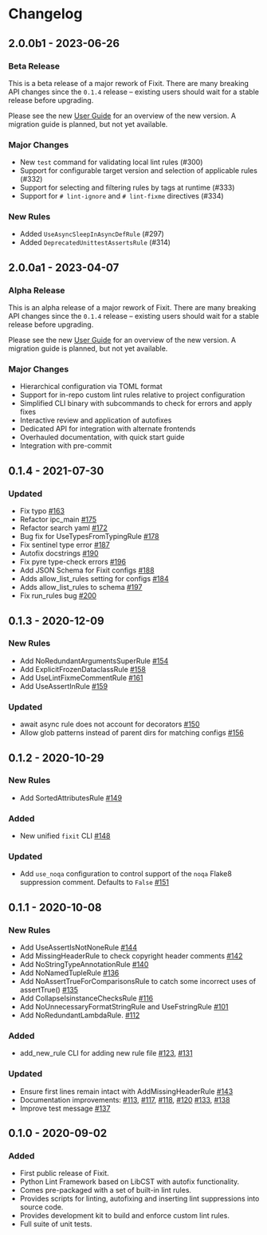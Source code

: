 # Changelog

## 2.0.0b1 - 2023-06-26

### Beta Release

This is a beta release of a major rework of Fixit. There are many breaking
API changes since the `0.1.4` release – existing users should wait for a stable
release before upgrading.

Please see the new [User Guide][] for an overview of the new version.
A migration guide is planned, but not yet available.

[User Guide]: https://fixit.rtfd.io/en/latest/guide.html

### Major Changes

- New `test` command for validating local lint rules (#300)
- Support for configurable target version and selection of applicable rules (#332)
- Support for selecting and filtering rules by tags at runtime (#333)
- Support for `# lint-ignore` and `# lint-fixme` directives (#334)

### New Rules

- Added `UseAsyncSleepInAsyncDefRule` (#297)
- Added `DeprecatedUnittestAssertsRule` (#314)

## 2.0.0a1 - 2023-04-07

### Alpha Release

This is an alpha release of a major rework of Fixit. There are many breaking
API changes since the `0.1.4` release – existing users should wait for a stable
release before upgrading.

Please see the new [User Guide][] for an overview of the new version.
A migration guide is planned, but not yet available.

[User Guide]: https://fixit.rtfd.io/en/latest/guide.html

### Major Changes

- Hierarchical configuration via TOML format
- Support for in-repo custom lint rules relative to project configuration
- Simplified CLI binary with subcommands to check for errors and apply fixes
- Interactive review and application of autofixes
- Dedicated API for integration with alternate frontends
- Overhauled documentation, with quick start guide
- Integration with pre-commit


## 0.1.4 - 2021-07-30
### Updated
- Fix typo [#163](https://github.com/Instagram/Fixit/pull/163)
- Refactor ipc_main [#175](https://github.com/Instagram/Fixit/pull/175)
- Refactor search yaml [#172](https://github.com/Instagram/Fixit/pull/172)
- Bug fix for UseTypesFromTypingRule [#178](https://github.com/Instagram/Fixit/pull/178)
- Fix sentinel type error [#187](https://github.com/Instagram/Fixit/pull/187)
- Autofix docstrings [#190](https://github.com/Instagram/Fixit/pull/190)
- Fix pyre type-check errors [#196](https://github.com/Instagram/Fixit/pull/196)
- Add JSON Schema for Fixit configs [#188](https://github.com/Instagram/Fixit/pull/188)
- Adds allow_list_rules setting for configs [#184](https://github.com/Instagram/Fixit/pull/184)
- Adds allow_list_rules to schema [#197](https://github.com/Instagram/Fixit/pull/197)
- Fix run_rules bug [#200](https://github.com/Instagram/Fixit/pull/200)

## 0.1.3 - 2020-12-09

### New Rules
- Add NoRedundantArgumentsSuperRule [#154](https://github.com/Instagram/Fixit/pull/154)
- Add ExplicitFrozenDataclassRule [#158](https://github.com/Instagram/Fixit/pull/158)
- Add UseLintFixmeCommentRule [#161](https://github.com/Instagram/Fixit/pull/161)
- Add UseAssertInRule [#159](https://github.com/Instagram/Fixit/pull/159)

### Updated
- await async rule does not account for decorators [#150](https://github.com/Instagram/Fixit/pull/150)
- Allow glob patterns instead of parent dirs for matching configs [#156](https://github.com/Instagram/Fixit/pull/156)

## 0.1.2 - 2020-10-29

### New Rules
- Add SortedAttributesRule [#149](https://github.com/Instagram/Fixit/pull/149)

### Added
- New unified `fixit` CLI [#148](https://github.com/Instagram/Fixit/pull/148)

### Updated
- Add `use_noqa` configuration to control support of the `noqa` Flake8 suppression comment. Defaults to `False` [#151](https://github.com/Instagram/Fixit/pull/151)

## 0.1.1 - 2020-10-08

### New Rules
- Add UseAssertIsNotNoneRule [#144](https://github.com/Instagram/Fixit/pull/144)
- Add MissingHeaderRule to check copyright header comments [#142](https://github.com/Instagram/Fixit/pull/142)
- Add NoStringTypeAnnotationRule [#140](https://github.com/Instagram/Fixit/pull/140)
- Add NoNamedTupleRule [#136](https://github.com/Instagram/Fixit/pull/136)
- Add NoAssertTrueForComparisonsRule to catch some incorrect uses of assertTrue() [#135](https://github.com/Instagram/Fixit/pull/135)
- Add CollapseIsinstanceChecksRule [#116](https://github.com/Instagram/Fixit/pull/116)
- Add NoUnnecessaryFormatStringRule and UseFstringRule [#101](https://github.com/Instagram/Fixit/pull/101)
- Add NoRedundantLambdaRule. [#112](https://github.com/Instagram/Fixit/pull/112)

### Added
- add_new_rule CLI for adding new rule file [#123](https://github.com/Instagram/Fixit/pull/123), [#131](https://github.com/Instagram/Fixit/pull/131)

### Updated
- Ensure first lines remain intact with AddMissingHeaderRule [#143](https://github.com/Instagram/Fixit/pull/143)
- Documentation improvements: [#113](https://github.com/Instagram/Fixit/pull/113), [#117](https://github.com/Instagram/Fixit/pull/117),
[#118](https://github.com/Instagram/Fixit/pull/118), [#120](https://github.com/Instagram/Fixit/pull/120)
[#133](https://github.com/Instagram/Fixit/pull/133), [#138](https://github.com/Instagram/Fixit/pull/138)
- Improve test message [#137](https://github.com/Instagram/Fixit/pull/137)

## 0.1.0 - 2020-09-02

### Added

 - First public release of Fixit.
 - Python Lint Framework based on LibCST with autofix functionality.
 - Comes pre-packaged with a set of built-in lint rules.
 - Provides scripts for linting, autofixing and inserting lint suppressions into source code.
 - Provides development kit to build and enforce custom lint rules.
 - Full suite of unit tests.
